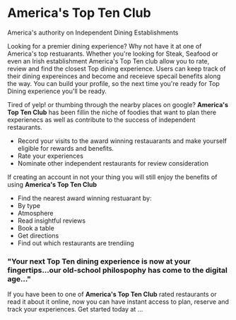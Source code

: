 # America's Top Ten Club
America's authority on Independent Dining Establishments

Looking for a premier dining experience? Why not have it at one of America's top restuarants. Whether you're looking for Steak, Seafood or even an Irish establishment America's Top Ten club allow you to rate, review and find the closest Top dining experience. Users can keep track of their dining expereinces and become and receieve specail benefits along the way. You can build your profile, so the next time you're ready for Top Dining experience you'll be ready. 

Tired of yelp! or thumbing through the nearby places on google? **America's Top Ten Club** has been fillin the niche of foodies that want to plan there experienecs as well as contribute to the success of independent restaurants.

* Record your visits to the award winning restauarants and make yourself eligible for rewards and benefits.
* Rate your experiences
* Nominate other independent restaurants for review consideration

If creating an account in not your thing you will still enjoy the benefits of using **America's Top Ten Club**

* Find the nearest award winning restuarant by:
* By type 
* Atmosphere
* Read insightful reviews
* Book a table
* Get directions
* Find out which restaurants are trendiing

### "Your next Top Ten dining experience is now at your fingertips...our old-school philospophy has come to the digital age..."

If you have been to one of **America's Top Ten Club** rated restaurants or read it about it online, now you can have instant access to plan, reserve and track your experiences. Get started today at ...
